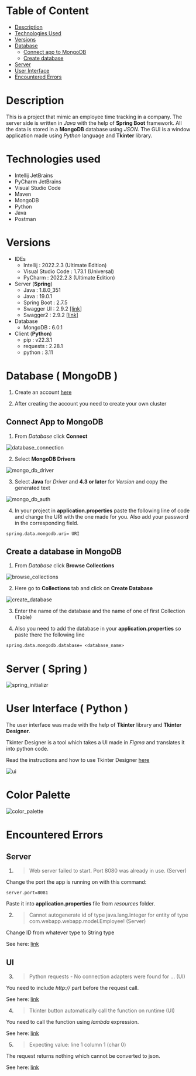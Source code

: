 # Table of Content

- [Description](#description)
- [Technologies Used](#technologies-used)
- [Versions](#versions)
- [Database](#database--mongodb)
  - [Connect app to MongoDB](#connect-app-to-mongodb)
  - [Create database](#create-a-database-in-mongodb)
- [Server](#server--spring)
- [User Interface](#user-interface--python)
- [Encountered Errors](#encountered-errors)


# Description

This is a project that mimic an employee time tracking in a company. The server side is written in *Java* with the help of **Spring Boot** framework. All the data is stored in a **MongoDB** database using *JSON*. The GUI is a window application made using *Python* language and **Tkinter** library.

# Technologies used

- Intellij JetBrains
- PyCharm JetBrains
- Visual Studio Code
- Maven
- MongoDB
- Python
- Java
- Postman 

# Versions

- IDEs
  - Intellij : 2022.2.3 (Ultimate Edition)
  - Visual Studio Code : 1.73.1 (Universal)
  - PyCharm : 2022.2.3 (Ultimate Edition)
- Server (**Spring**)
  - Java : 1.8.0_351
  - Java : 19.0.1
  - Spring Boot : 2.7.5
  - Swagger UI : 2.9.2 [[link]](https://mvnrepository.com/artifact/io.springfox/springfox-swagger-ui/2.9.2)
  - Swagger2 : 2.9.2 [[link]](https://mvnrepository.com/artifact/io.springfox/springfox-swagger2/2.9.2)
- Database
  - MongoDB : 6.0.1
- Client (**Python**)
  - pip : v22.3.1
  - requests : 2.28.1
  - python : 3.11
  
# Database ( MongoDB )

1. Create an account [here](https://account.mongodb.com/account/login?n=%2Fv2%2F637b473ab187556c2fc555d9&nextHash=%23metrics%2FreplicaSet%2F637b481a780e9f6fd4236278%2Fexplorer%2Fwebapp%2Femployees%2Ffind)

2. After creating the account you need to create your own cluster

## Connect App to MongoDB

1. From *Database* click **Connect**

![database_connection](media/database_connect.png)

2.  Select **MongoDB Drivers**

![mongo_db_driver](media/mongo_db_drivers.png)

3. Select **Java** for *Driver* and **4.3 or later** for *Version* and copy the generated text

![mongo_db_auth](media/mongo_db_auth.png)

4. In your project in **application.properties** paste the following line of code and change the URI with the one made for you. Also add your password in the corresponding field.

```
spring.data.mongodb.uri= URI
```

## Create a database in MongoDB

1. From *Database* click **Browse Collections**

![browse_collections](media/mongo_db_browse_collections.png)

2. Here go to **Collections** tab and click on **Create Database**

![create_database](media/mongo_db_create_database.png)

3. Enter the name of the database and the name of one of first Collection (Table)

4. Also you need to add the database in your **application.properties** so paste there the following line

```
spring.data.mongodb.database= <database_name>
```

# Server ( Spring )

![spring_initializr](media/spring_initializr.png)

# User Interface ( Python )

The user interface was made with the help of **Tkinter** library and **Tkinter Designer**.

Tkinter Designer is a tool which takes a UI made in *Figma* and translates it into python code. 

Read the instructions and how to use Tkinter Designer [here](https://github.com/ParthJadhav/Tkinter-Designer)

![ui](media/ui.png)

# Color Palette

![color_palette](media/color_palette.png)

# Encountered Errors

## Server 

1. > Web server failed to start. Port 8080 was already in use. (Server)

Change the port the app is running on with this command:

```
server.port=8081
```

Paste it into **application.properties** file from *resources* folder.

2. > Cannot autogenerate id of type java.lang.Integer for entity of type com.webapp.webapp.model.Employee! (Server)

Change ID from whatever type to String type

See
here: [link](https://stackoverflow.com/questions/71351310/cannot-autogenerate-id-of-type-java-lang-long-for-entity-of-type-entity-mongod)


## UI

3. > Python requests - No connection adapters were found for ... (UI)

You need to include *http://* part before the request call.

See here: [link](https://stackoverflow.com/questions/15115328/python-requests-no-connection-adapters)

4. > Tkinter button automatically call the function on runtime (UI)

You need to call the function using *lambda* expression.

See here: [link](https://stackoverflow.com/questions/3704568/tkinter-button-command-activates-upon-running-program)

5. > Expecting value: line 1 column 1 (char 0)

The request returns nothing which cannot be converted to json.

See here: [link](https://stackoverflow.com/questions/16573332/jsondecodeerror-expecting-value-line-1-column-1-char-0)